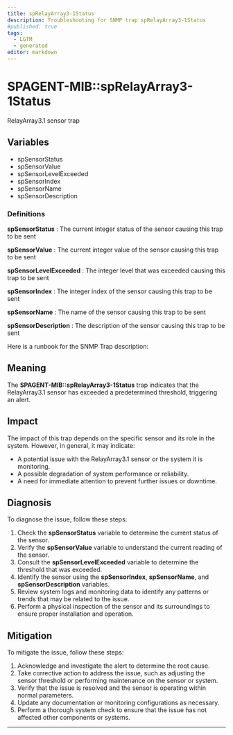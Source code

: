 ```yaml
---
title: spRelayArray3-1Status
description: Troubleshooting for SNMP trap spRelayArray3-1Status
#published: true
tags:
  - LGTM
  - generated
editor: markdown
---
```


# SPAGENT-MIB::spRelayArray3-1Status 

RelayArray3.1 sensor trap 


## Variables


  - spSensorStatus
  - spSensorValue
  - spSensorLevelExceeded
  - spSensorIndex
  - spSensorName
  - spSensorDescription 

### Definitions 


**spSensorStatus** 
: The current integer status of the sensor causing this trap to be sent 

**spSensorValue** 
: The current integer value of the sensor causing this trap to be sent 

**spSensorLevelExceeded** 
: The integer level that was exceeded causing this trap to be sent 

**spSensorIndex** 
: The integer index of the sensor causing this trap to be sent 

**spSensorName** 
: The name of the sensor causing this trap to be sent 

**spSensorDescription** 
: The description of the sensor causing this trap to be sent 


Here is a runbook for the SNMP Trap description:

## Meaning

The **SPAGENT-MIB::spRelayArray3-1Status** trap indicates that the RelayArray3.1 sensor has exceeded a predetermined threshold, triggering an alert.

## Impact

The impact of this trap depends on the specific sensor and its role in the system. However, in general, it may indicate:

* A potential issue with the RelayArray3.1 sensor or the system it is monitoring.
* A possible degradation of system performance or reliability.
* A need for immediate attention to prevent further issues or downtime.

## Diagnosis

To diagnose the issue, follow these steps:

1. Check the **spSensorStatus** variable to determine the current status of the sensor.
2. Verify the **spSensorValue** variable to understand the current reading of the sensor.
3. Consult the **spSensorLevelExceeded** variable to determine the threshold that was exceeded.
4. Identify the sensor using the **spSensorIndex**, **spSensorName**, and **spSensorDescription** variables.
5. Review system logs and monitoring data to identify any patterns or trends that may be related to the issue.
6. Perform a physical inspection of the sensor and its surroundings to ensure proper installation and operation.

## Mitigation

To mitigate the issue, follow these steps:

1. Acknowledge and investigate the alert to determine the root cause.
2. Take corrective action to address the issue, such as adjusting the sensor threshold or performing maintenance on the sensor or system.
3. Verify that the issue is resolved and the sensor is operating within normal parameters.
4. Update any documentation or monitoring configurations as necessary.
5. Perform a thorough system check to ensure that the issue has not affected other components or systems.
---




